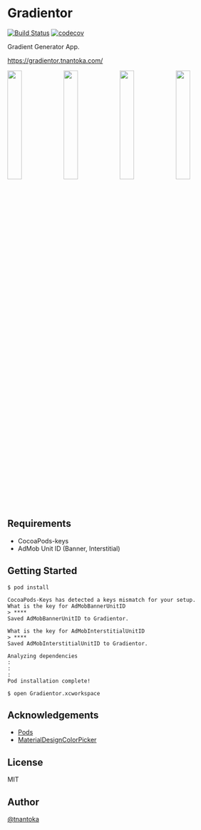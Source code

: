 # Gradientor

[![Build Status](https://travis-ci.org/tnantoka/Gradientor.svg?branch=master)](https://travis-ci.org/tnantoka/Gradientor)
[![codecov](https://codecov.io/gh/tnantoka/Gradientor/branch/master/graph/badge.svg)](https://codecov.io/gh/tnantoka/Gradientor)

Gradient Generator App.

https://gradientor.tnantoka.com/

<img src="https://gradientor.tnantoka.com/assets/screenshots/1.png" width="25%"><img src="https://gradientor.tnantoka.com/assets/screenshots/2.png" width="25%"><img src="https://gradientor.tnantoka.com/assets/screenshots/3.png" width="25%"><img src="https://gradientor.tnantoka.com/assets/screenshots/4.png" width="25%">

## Requirements

- CocoaPods-keys
- AdMob Unit ID (Banner, Interstitial)

## Getting Started

```
$ pod install

CocoaPods-Keys has detected a keys mismatch for your setup.
What is the key for AdMobBannerUnitID
> ****
Saved AdMobBannerUnitID to Gradientor.

What is the key for AdMobInterstitialUnitID
> ****
Saved AdMobInterstitialUnitID to Gradientor.

Analyzing dependencies
:
:
:
Pod installation complete!

$ open Gradientor.xcworkspace
```

## Acknowledgements

- [Pods](/Podfile) 
- [MaterialDesignColorPicker](https://github.com/CodeCatalyst/MaterialDesignColorPicker) 

## License

MIT

## Author

[@tnantoka](https://twitter.com/tnantoka)
